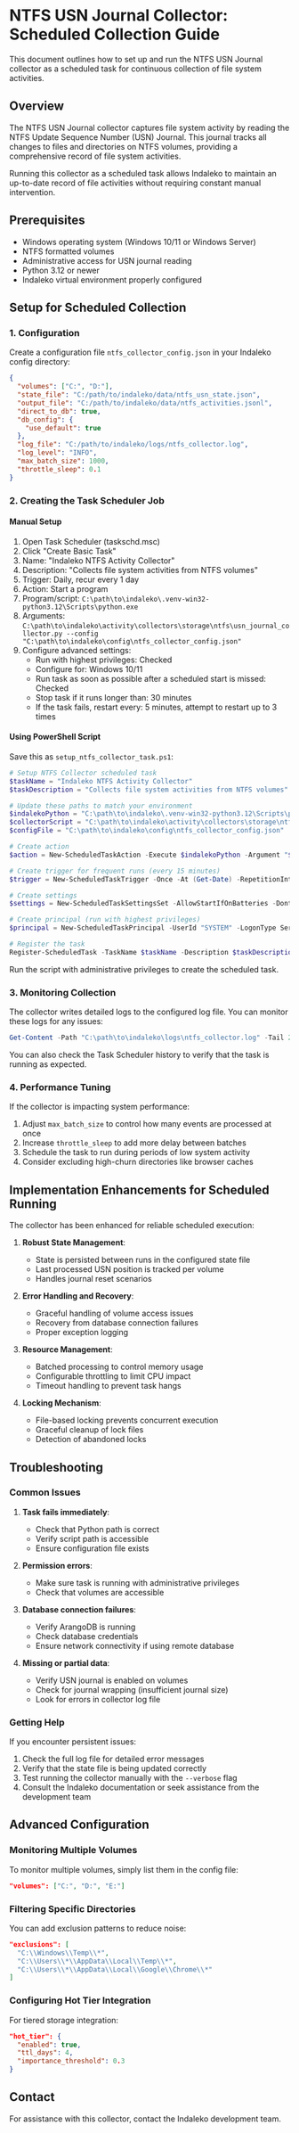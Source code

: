 # NTFS USN Journal Collector: Scheduled Collection Guide

This document outlines how to set up and run the NTFS USN Journal collector as a scheduled task for continuous collection of file system activities.

## Overview

The NTFS USN Journal collector captures file system activity by reading the NTFS Update Sequence Number (USN) Journal. This journal tracks all changes to files and directories on NTFS volumes, providing a comprehensive record of file system activities.

Running this collector as a scheduled task allows Indaleko to maintain an up-to-date record of file activities without requiring constant manual intervention.

## Prerequisites

- Windows operating system (Windows 10/11 or Windows Server)
- NTFS formatted volumes
- Administrative access for USN journal reading
- Python 3.12 or newer
- Indaleko virtual environment properly configured

## Setup for Scheduled Collection

### 1. Configuration

Create a configuration file `ntfs_collector_config.json` in your Indaleko config directory:

```json
{
  "volumes": ["C:", "D:"],
  "state_file": "C:/path/to/indaleko/data/ntfs_usn_state.json",
  "output_file": "C:/path/to/indaleko/data/ntfs_activities.jsonl",
  "direct_to_db": true,
  "db_config": {
    "use_default": true
  },
  "log_file": "C:/path/to/indaleko/logs/ntfs_collector.log",
  "log_level": "INFO",
  "max_batch_size": 1000,
  "throttle_sleep": 0.1
}
```

### 2. Creating the Task Scheduler Job

#### Manual Setup

1. Open Task Scheduler (taskschd.msc)
2. Click "Create Basic Task"
3. Name: "Indaleko NTFS Activity Collector"
4. Description: "Collects file system activities from NTFS volumes"
5. Trigger: Daily, recur every 1 day
6. Action: Start a program
7. Program/script: `C:\path\to\indaleko\.venv-win32-python3.12\Scripts\python.exe`
8. Arguments: `C:\path\to\indaleko\activity\collectors\storage\ntfs\usn_journal_collector.py --config "C:\path\to\indaleko\config\ntfs_collector_config.json"`
9. Configure advanced settings:
   - Run with highest privileges: Checked
   - Configure for: Windows 10/11
   - Run task as soon as possible after a scheduled start is missed: Checked
   - Stop task if it runs longer than: 30 minutes
   - If the task fails, restart every: 5 minutes, attempt to restart up to 3 times

#### Using PowerShell Script

Save this as `setup_ntfs_collector_task.ps1`:

```powershell
# Setup NTFS Collector scheduled task
$taskName = "Indaleko NTFS Activity Collector"
$taskDescription = "Collects file system activities from NTFS volumes"

# Update these paths to match your environment
$indalekoPython = "C:\path\to\indaleko\.venv-win32-python3.12\Scripts\python.exe"
$collectorScript = "C:\path\to\indaleko\activity\collectors\storage\ntfs\usn_journal_collector.py"
$configFile = "C:\path\to\indaleko\config\ntfs_collector_config.json"

# Create action
$action = New-ScheduledTaskAction -Execute $indalekoPython -Argument "$collectorScript --config $configFile"

# Create trigger for frequent runs (every 15 minutes)
$trigger = New-ScheduledTaskTrigger -Once -At (Get-Date) -RepetitionInterval (New-TimeSpan -Minutes 15) -RepetitionDuration (New-TimeSpan -Days 365)

# Create settings
$settings = New-ScheduledTaskSettingsSet -AllowStartIfOnBatteries -DontStopIfGoingOnBatteries -StartWhenAvailable -RestartCount 3 -RestartInterval (New-TimeSpan -Minutes 5) -ExecutionTimeLimit (New-TimeSpan -Minutes 30)

# Create principal (run with highest privileges)
$principal = New-ScheduledTaskPrincipal -UserId "SYSTEM" -LogonType ServiceAccount -RunLevel Highest

# Register the task
Register-ScheduledTask -TaskName $taskName -Description $taskDescription -Action $action -Trigger $trigger -Settings $settings -Principal $principal -Force
```

Run the script with administrative privileges to create the scheduled task.

### 3. Monitoring Collection

The collector writes detailed logs to the configured log file. You can monitor these logs for any issues:

```powershell
Get-Content -Path "C:\path\to\indaleko\logs\ntfs_collector.log" -Tail 20 -Wait
```

You can also check the Task Scheduler history to verify that the task is running as expected.

### 4. Performance Tuning

If the collector is impacting system performance:

1. Adjust `max_batch_size` to control how many events are processed at once
2. Increase `throttle_sleep` to add more delay between batches
3. Schedule the task to run during periods of low system activity
4. Consider excluding high-churn directories like browser caches

## Implementation Enhancements for Scheduled Running

The collector has been enhanced for reliable scheduled execution:

1. **Robust State Management**:
   - State is persisted between runs in the configured state file
   - Last processed USN position is tracked per volume
   - Handles journal reset scenarios

2. **Error Handling and Recovery**:
   - Graceful handling of volume access issues
   - Recovery from database connection failures
   - Proper exception logging

3. **Resource Management**:
   - Batched processing to control memory usage
   - Configurable throttling to limit CPU impact
   - Timeout handling to prevent task hangs

4. **Locking Mechanism**:
   - File-based locking prevents concurrent execution
   - Graceful cleanup of lock files
   - Detection of abandoned locks

## Troubleshooting

### Common Issues

1. **Task fails immediately**:
   - Check that Python path is correct
   - Verify script path is accessible
   - Ensure configuration file exists

2. **Permission errors**:
   - Make sure task is running with administrative privileges
   - Check that volumes are accessible

3. **Database connection failures**:
   - Verify ArangoDB is running
   - Check database credentials
   - Ensure network connectivity if using remote database

4. **Missing or partial data**:
   - Verify USN journal is enabled on volumes
   - Check for journal wrapping (insufficient journal size)
   - Look for errors in collector log file

### Getting Help

If you encounter persistent issues:

1. Check the full log file for detailed error messages
2. Verify that the state file is being updated correctly
3. Test running the collector manually with the `--verbose` flag
4. Consult the Indaleko documentation or seek assistance from the development team

## Advanced Configuration

### Monitoring Multiple Volumes

To monitor multiple volumes, simply list them in the config file:

```json
"volumes": ["C:", "D:", "E:"]
```

### Filtering Specific Directories

You can add exclusion patterns to reduce noise:

```json
"exclusions": [
  "C:\\Windows\\Temp\\*",
  "C:\\Users\\*\\AppData\\Local\\Temp\\*",
  "C:\\Users\\*\\AppData\\Local\\Google\\Chrome\\*"
]
```

### Configuring Hot Tier Integration

For tiered storage integration:

```json
"hot_tier": {
  "enabled": true,
  "ttl_days": 4,
  "importance_threshold": 0.3
}
```

## Contact

For assistance with this collector, contact the Indaleko development team.
